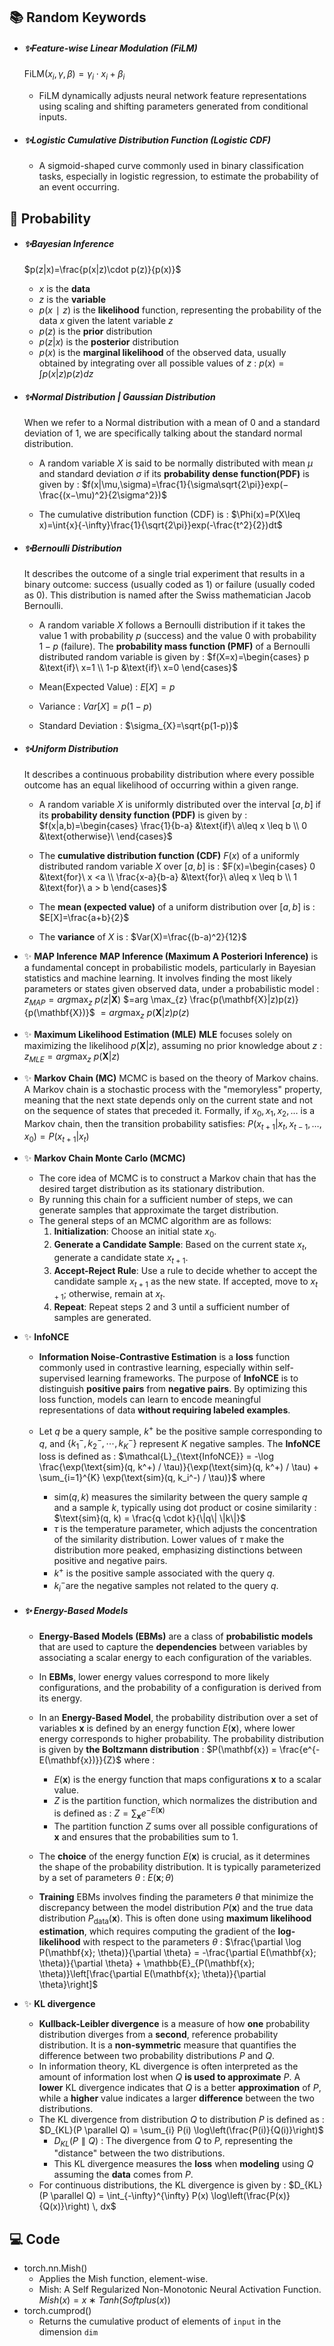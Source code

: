 
## 📚 Random Keywords

* ##### ✨Feature-wise Linear Modulation (FiLM)
	$\text{FiLM}(x_i​,\gamma,\beta)=\gamma_i​⋅x_i​+\beta_i​$
	* $\text{FiLM}$ dynamically adjusts neural network feature representations using scaling and shifting parameters generated from conditional inputs.


* ##### ✨Logistic Cumulative Distribution Function (Logistic CDF)
	* A sigmoid-shaped curve commonly used in binary classification tasks, especially in logistic regression, to estimate the probability of an event occurring.


## 🧮 Probability

* ##### ✨**Bayesian Inference**
	
	$p(z|x)=\frac{p(x|z)\cdot p(z)}{p(x)}$
	
	* $x$ is the **data**
	* $z$ is the **variable**
	* $p(x∣z)$ is the **likelihood** function, representing the probability of the data $x$ given the latent variable $z$
	* $p(z)$ is the **prior** distribution
	* $p(z|x)$ is the **posterior** distribution
	* $p(x)$ is the **marginal likelihood** of the observed data, usually obtained by integrating over all possible values of $z$ : $p(x) = \int p(x|z)p(z)dz$


* ##### ✨Normal Distribution | Gaussian Distribution
	When we refer to a Normal distribution with a mean of 0 and a standard deviation of 1, we are specifically talking about the standard normal distribution.
	
	* A random variable $X$ is said to be normally distributed with mean $\mu$ and standard deviation $\sigma$ if its **probability dense function(PDF)** is given by : $f(x|\mu,\sigma)=\frac{1}{\sigma\sqrt{2\pi}}​​exp(−\frac{(x−\mu)^2}{2\sigma^2})$
	
	* The cumulative distribution function (CDF) is : $\Phi(x)=P(X\leq x)=\int{x}{-\infty}\frac{1}{\sqrt{2\pi}}exp(-\frac{t^2}{2})dt$


* ##### ✨Bernoulli Distribution
	It describes the outcome of a single trial experiment that results in a binary outcome: success (usually coded as 1) or failure (usually coded as 0). This distribution is named after the Swiss mathematician Jacob Bernoulli.
	
	* A random variable $X$ follows a Bernoulli distribution if it takes the value $1$ with probability $p$ (success) and the value $0$ with probability $1−p$ (failure). The **probability mass function (PMF)** of a Bernoulli distributed random variable is given by : $f(X=x)=\begin{cases} p &\text{if}\ x=1 \\ 1-p &\text{if}\ x=0 \end{cases}$
	
	* Mean(Expected Value) : $E[X]=p$
	
	* Variance : $Var[X]=p(1-p)$
	
	* Standard Deviation : $\sigma_{X}=\sqrt{p(1-p)}$


* ##### ✨Uniform Distribution
	It describes a continuous probability distribution where every possible outcome has an equal likelihood of occurring within a given range.
	
	* A random variable $X$ is uniformly distributed over the interval $[a,b]$ if its **probability density function (PDF)** is given by : $f(x|a,b)=\begin{cases} \frac{1}{b-a} &\text{if}\ a\leq x \leq b \\ 0 &\text{otherwise}\  \end{cases}$
	
	* The **cumulative distribution function (CDF)** $F(x)$ of a uniformly distributed random variable $X$ over $[a,b]$ is : $F(x)=\begin{cases} 0 &\text{for}\ x <a \\ \frac{x-a}{b-a} &\text{for}\ a\leq x \leq b \\ 1 &\text{for}\ a > b \end{cases}$
	
	* The **mean (expected value)** of a uniform distribution over $[a, b]$ is : $E[X]=\frac{a+b}{2}$
	
	* The **variance** of $X$ is : $Var(X)=\frac{(b-a)^2}{12}$


* ✨ **MAP Inference**
	**MAP Inference (Maximum A Posteriori Inference)** is a fundamental concept in probabilistic models, particularly in Bayesian statistics and machine learning. It involves finding the most likely parameters or states given observed data, under a probabilistic model : 
	$z_{MAP}​=arg \max_{z} \ ​p(z|\mathbf{X})$
	$=arg \max_{z} \frac{p(\mathbf{X}|z)p(z)}{p(\mathbf{X})}$
	$= arg \max_{z} \ p(\mathbf{X}|z)p(z)$


* ✨ **Maximum Likelihood Estimation (MLE)**
	**MLE** focuses solely on maximizing the likelihood $p(\mathbf{X}|z)$, assuming no prior knowledge about $z$ : $z_{MLE}​=arg \max_{z} \ ​p(\mathbf{X}|z)$


* ✨ **Markov Chain (MC)**
	MCMC is based on the theory of Markov chains. A Markov chain is a stochastic process with the "memoryless" property, meaning that the next state depends only on the current state and not on the sequence of states that preceded it. Formally, if $x_0,x_1,x_2,…$ is a Markov chain, then the transition probability satisfies: $P(x_{t+1}​|x_{t}​,x_{t−1}​,…,x_0​)=P(x_{t+1}​|x_{t}​)$


* ✨ **Markov Chain Monte Carlo (MCMC)**
	* The core idea of MCMC is to construct a Markov chain that has the desired target distribution as its stationary distribution. 
	* By running this chain for a sufficient number of steps, we can generate samples that approximate the target distribution. 
	* The general steps of an MCMC algorithm are as follows:
		1. **Initialization**: Choose an initial state $x_0$​.
		2. **Generate a Candidate Sample**: Based on the current state $x_t$​, generate a candidate state $x_{t+1}$​.
		3. **Accept-Reject Rule**: Use a rule to decide whether to accept the candidate sample $x_{t+1}$​ as the new state. If accepted, move to $x_{t+1}$​; otherwise, remain at $x_t$​.
		4. **Repeat**: Repeat steps 2 and 3 until a sufficient number of samples are generated.


* ✨ **InfoNCE**
	* **Information Noise-Contrastive Estimation** is a **loss** function commonly used in contrastive learning, especially within self-supervised learning frameworks. The purpose of **InfoNCE** is to distinguish **positive pairs** from **negative pairs**. By optimizing this loss function, models can learn to encode meaningful representations of data **without requiring labeled examples**.
	
	* Let $q$ be a query sample, $k^+$ be the positive sample corresponding to $q$, and $\{k_1^{-}, k_2^{-}, \cdots, k_K^{-} \}$ represent $K$ negative samples. The **InfoNCE** loss is defined as : $\mathcal{L}_{\text{InfoNCE}} = -\log \frac{\exp(\text{sim}(q, k^+) / \tau)}{\exp(\text{sim}(q, k^+) / \tau) + \sum_{i=1}^{K} \exp(\text{sim}(q, k_i^-) / \tau)}$
		where
		* $\text{sim}(q,k)$ measures the similarity between the query sample $q$ and a sample $k$, typically using dot product or cosine similarity : $\text{sim}(q, k) = \frac{q \cdot k}{\|q\| \|k\|}$
		* $\tau$ is the temperature parameter, which adjusts the concentration of the similarity distribution. Lower values of $\tau$ make the distribution more peaked, emphasizing distinctions between positive and negative pairs.
		* $k^{+}$ is the positive sample associated with the query $q$.
		* $k_i^{−}$​ are the negative samples not related to the query $q$.


* ##### ✨ **Energy-Based Models**
	* **Energy-Based Models (EBMs)** are a class of **probabilistic models** that are used to capture the **dependencies** between variables by associating a scalar energy to each configuration of the variables. 
	* In **EBMs**, lower energy values correspond to more likely configurations, and the probability of a configuration is derived from its energy.
	
	* In an **Energy-Based Model**, the probability distribution over a set of variables $\mathbf{x}$ is defined by an energy function $E(\mathbf{x})$, where lower energy corresponds to higher probability. The probability distribution is given by **the Boltzmann distribution** : $P(\mathbf{x}) = \frac{e^{-E(\mathbf{x})}}{Z}$
		where :
		* $E(\mathbf{x})$ is the energy function that maps configurations $\mathbf{x}$ to a scalar value.
		* $Z$ is the partition function, which normalizes the distribution and is defined as : $Z = \sum_{\mathbf{x}} e^{-E(\mathbf{x})}$
		* The partition function $Z$ sums over all possible configurations of $\mathbf{x}$ and ensures that the probabilities sum to 1.
	* The **choice** of the energy function $E(\mathbf{x})$ is crucial, as it determines the shape of the probability distribution. It is typically parameterized by a set of parameters $\theta$ : $E(\mathbf{x}; \theta)$
	
	* **Training** EBMs involves finding the parameters $\theta$ that minimize the discrepancy between the model distribution $P(\mathbf{x})$ and the true data distribution $P_{\text{data}}(\mathbf{x})$. This is often done using **maximum likelihood estimation**, which requires computing the gradient of the **log-likelihood** with respect to the parameters $\theta$ : $\frac{\partial \log P(\mathbf{x}; \theta)}{\partial \theta} = -\frac{\partial E(\mathbf{x}; \theta)}{\partial \theta} + \mathbb{E}_{P(\mathbf{x}; \theta)}\left[\frac{\partial E(\mathbf{x}; \theta)}{\partial \theta}\right]$
	

* ✨ **KL divergence**
	* **Kullback-Leibler divergence** is a measure of how **one** probability distribution diverges from a **second**, reference probability distribution. It is a **non-symmetric** measure that quantifies the difference between two probability distributions $P$ and $Q$.
	* In information theory, KL divergence is often interpreted as the amount of information lost when $Q$ **is used to approximate** $P$. A **lower** KL divergence indicates that $Q$ is a better **approximation** of $P$, while a **higher** value indicates a larger **difference** between the two distributions.
	* The KL divergence from distribution $Q$ to distribution $P$ is defined as : $D_{KL}(P \parallel Q) = \sum_{i} P(i) \log\left(\frac{P(i)}{Q(i)}\right)$
		* $D_{KL}(P \parallel Q)$ :  The divergence from $Q$ to $P$, representing the "distance" between the two distributions.
		* This KL divergence measures the **loss** when **modeling** using $Q$ assuming the **data** comes from $P$. 
	* For continuous distributions, the KL divergence is given by : $D_{KL}(P \parallel Q) = \int_{-\infty}^{\infty} P(x) \log\left(\frac{P(x)}{Q(x)}\right) \, dx$
	


## 💻 Code

* torch.nn.Mish()
	* Applies the Mish function, element-wise. 
	* Mish: A Self Regularized Non-Monotonic Neural Activation Function. $Mish(x)=x∗Tanh(Softplus(x))$
* torch.cumprod()
	* Returns the cumulative product of elements of `input` in the dimension `dim`

